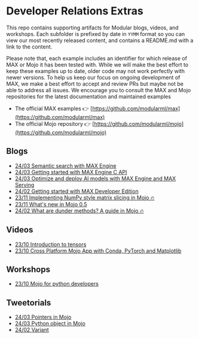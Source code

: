 # Developer Relations Extras

This repo contains supporting artifacts for Modular blogs, videos, and
workshops. Each subfolder is prefixed by date in `YYMM` format so you can view our
most recently released content, and contains a README.md with a link to the
content.

Please note that, each example includes an identifier for which release of MAX
or Mojo it has been tested with. While we will make the best effort to keep
these examples up to date, older code may not work perfectly with newer
versions. To help us keep our focus on ongoing development of MAX, we make a
best effort to accept and review PRs but maybe not be able to address all
issues. We encourage you to consult the MAX and Mojo repositories for the latest
documentation and maintained examples

- The official MAX examples 👉 [https://github.com/modularml/max](https://github.com/modularml/max)
- The official Mojo repository 👉 [https://github.com/modularml/mojo](https://github.com/modularml/mojo)

## Blogs

- [24/03 Semantic search with MAX Engine](./blogs/2403-semantic-search-with-max-engine)
- [24/03 Getting started with MAX Engine C API](./blogs/2403-max-engine-c-api)
- [24/03 Optimize and deploy AI models with MAX Engine and MAX Serving](./blogs/max-optimize-deploy)
- [24/02 Getting started with MAX Developer Edition](./blogs/max-blogpost-demos)
- [23/11 Implementing NumPy style matrix slicing in Mojo 🔥](./blogs/mojo-matrix-slice)
- [23/11 What's new in Mojo 0.5](./blogs/whats-new-0-5)
- [24/02 What are dunder methods? A guide in Mojo 🔥](./blogs/mojo-dunder)

## Videos

- [23/10 Introduction to tensors](./videos/introduction-to-tensors)
- [23/10 Cross Platform Mojo App with Conda, PyTorch and Matplotlib](./videos/mojo-plotter)

## Workshops

- [23/10 Mojo for python developers](./workshops/mojo-for-python-developers)

## Tweetorials

- [24/03 Pointers in Mojo](./tweetorials/pointers/)
- [24/03 Python object in Mojo](./tweetorials/py-obj/)
- [24/02 Variant](./tweetorials/variant/)
